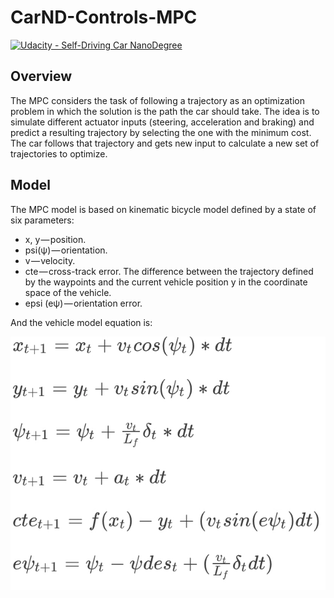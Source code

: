 # CarND-Controls-MPC
[![Udacity - Self-Driving Car NanoDegree](https://s3.amazonaws.com/udacity-sdc/github/shield-carnd.svg)](http://www.udacity.com/drive)

## Overview
The MPC considers the task of following a trajectory as an optimization problem in which the solution is the path the car should take. The idea is to simulate different actuator inputs (steering, acceleration and braking) and predict a resulting trajectory by selecting the one with the minimum cost. The car follows that trajectory and gets new input to calculate a new set of trajectories to optimize. 

## Model

The MPC model is based on kinematic bicycle model defined by a state of six parameters:
* x, y — position.
* psi(ψ) — orientation.
* v — velocity.
* cte — cross-track error. The difference between the trajectory defined by the waypoints and the current vehicle position y in the coordinate space of the vehicle.
* epsi (eψ) — orientation error.

And the vehicle model equation is:

<img src= "images/equation1.png">


